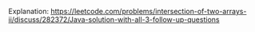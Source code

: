 Explanation: https://leetcode.com/problems/intersection-of-two-arrays-ii/discuss/282372/Java-solution-with-all-3-follow-up-questions